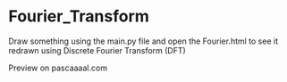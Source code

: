 # Fourier_Transform

Draw something using the main.py file and open the Fourier.html to see it redrawn using Discrete Fourier Transform (DFT)

Preview on pascaaaal.com
